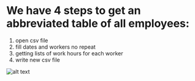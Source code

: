 # We have 4 steps to get an abbreviated table of all employees:

1. open csv file
2. fill dates and workers no repeat
3. getting lists of work hours for each worker
4. write new csv file

![alt text](https://i.imgur.com/dFbjHO5.jpg)
